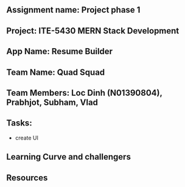 ## Assignment name: Project phase 1
## Project: ITE-5430 MERN Stack Development
## App Name: Resume Builder
## Team Name: Quad Squad
## Team Members: Loc Dinh (N01390804), Prabhjot, Subham, Vlad

## Tasks:
 - create UI


## Learning Curve and challengers
## Resources
